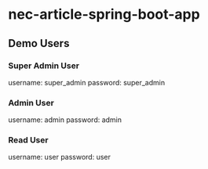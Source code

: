 # nec-article-spring-boot-app

## Demo Users

### Super Admin User
username: super_admin
password: super_admin

### Admin User
username: admin
password: admin

### Read User
username: user
password: user
